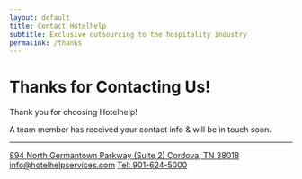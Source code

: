 ```yaml
---
layout: default 
title: Contact Hotelhelp
subtitle: Exclusive outsourcing to the hospitality industry
permalink: /thanks
---
```



<div id="contact" class="plus-tile-tx mb-4">
	<div class="container thiner py-4">
		<h1 class="mt-0">Thanks for Contacting Us!</h1>
		<p>Thank you for choosing Hotelhelp!</p>
		<p>A team member has received your contact info &amp; will be in touch soon.</p>
		<hr>
		<div class="general-contact">
			<a href="https://www.google.com/maps/place/894+N+Germantown+Pkwy+%232,+Cordova,+TN+38018" target="_blank">894 North Germantown Parkway (Suite 2) Cordova, TN 38018</a>
			<a href="mailto:info@hotelhelpservices.com">info@hotelhelpservices.com</a>
			<a href="tel:9016245000">Tel: 901-624-5000</a>
		</div>
	</div>
</div>

<!-- {% include featured-cases.html %} -->
